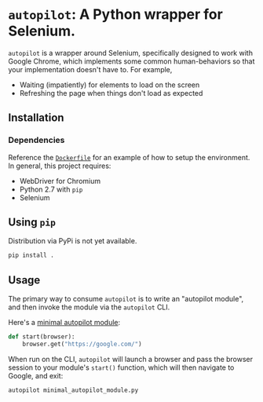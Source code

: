 # `autopilot`: A Python wrapper for Selenium.

`autopilot` is a wrapper around Selenium, specifically designed to work with
Google Chrome, which implements some common human-behaviors so that your
implementation doesn't have to. For example,

* Waiting (impatiently) for elements to load on the screen
* Refreshing the page when things don't load as expected

## Installation

### Dependencies

Reference the [`Dockerfile`](Dockerfile) for an example of how to setup the
environment. In general, this project requires:

* WebDriver for Chromium
* Python 2.7 with `pip`
* Selenium

## Using `pip`

Distribution via PyPi is not yet available.

```bash
pip install .
```

## Usage

The primary way to consume `autopilot` is to write an "autopilot module", and
then invoke the module via the `autopilot` CLI.

Here's a [minimal autopilot module](minimal_autopilot_module.py):

```python
def start(browser):
    browser.get("https://google.com/")
```

When run on the CLI, `autopilot` will launch a browser and pass the browser
session to your module's `start()` function, which will then navigate to
Google, and exit:

```bash
autopilot minimal_autopilot_module.py
```
